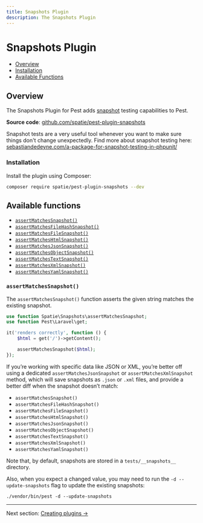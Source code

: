```yaml
---
title: Snapshots Plugin
description: The Snapshots Plugin
---
```


# Snapshots Plugin

- [Overview](#overview)
- [Installation](#installation)
- [Available Functions](#available-functions)

<a name="overview"></a>
## Overview

The Snapshots Plugin for Pest adds [snapshot](https://github.com/spatie/phpunit-snapshot-assertions) testing capabilities to Pest.

**Source code**: [github.com/spatie/pest-plugin-snapshots](https://github.com/spatie/pest-plugin-snapshots)

Snapshot tests are a very useful tool whenever you want to make sure things don't change unexpectedly. Find more
about snapshot testing here: [sebastiandedeyne.com/a-package-for-snapshot-testing-in-phpunit/](https://sebastiandedeyne.com/a-package-for-snapshot-testing-in-phpunit/)

<a name="installation"></a>
### Installation
Install the plugin using Composer:

```bash
composer require spatie/pest-plugin-snapshots --dev
```

<a name="available-functions"></a>
## Available functions

<div class="collection-method-list" markdown="1">

- [`assertMatchesSnapshot()`](#assertMatchesSnapshot)
- [`assertMatchesFileHashSnapshot()`](#assertMatchesSnapshot)
- [`assertMatchesFileSnapshot()`](#assertMatchesSnapshot)
- [`assertMatchesHtmlSnapshot()`](#assertMatchesSnapshot)
- [`assertMatchesJsonSnapshot()`](#assertMatchesSnapshot)
- [`assertMatchesObjectSnapshot()`](#assertMatchesSnapshot)
- [`assertMatchesTextSnapshot()`](#assertMatchesSnapshot)
- [`assertMatchesXmlSnapshot()`](#assertMatchesSnapshot)
- [`assertMatchesYamlSnapshot()`](#assertMatchesSnapshot)

</div>

<a name="assertMatchesSnapshot"></a>
### `assertMatchesSnapshot()`

The `assertMatchesSnapshot()` function asserts the given string matches the existing snapshot.

```php
use function Spatie\Snapshots\assertMatchesSnapshot;
use function Pest\Laravel\get;

it('renders correctly', function () {
    $html = get('/')->getContent();

    assertMatchesSnapshot($html);
});
```

If you’re working with specific data like JSON or XML, you’re better off using a dedicated `assertMatchesJsonSnapshot` or `assertMatchesXmlSnapshot` method, which will save snapshots as `.json` or `.xml` files, and provide a better diff when the snapshot doesn’t match:

- `assertMatchesSnapshot()`
- `assertMatchesFileHashSnapshot()`
- `assertMatchesFileSnapshot()`
- `assertMatchesHtmlSnapshot()`
- `assertMatchesJsonSnapshot()`
- `assertMatchesObjectSnapshot()`
- `assertMatchesTextSnapshot()`
- `assertMatchesXmlSnapshot()`
- `assertMatchesYamlSnapshot()`

Note that, by default, snapshots are stored in a `tests/__snapshots__` directory.

Also, when you expect a changed value, you may need to run the `-d --update-snapshots` flag to update the existing snapshots:
```
./vendor/bin/pest -d --update-snapshots
```

---

Next section: [Creating plugins →](/docs/plugins/creating-plugins)

